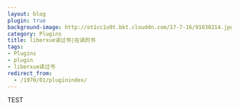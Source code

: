 ```yaml
---
layout: blog
plugin: true
background-image: http://ot1cc1u9t.bkt.clouddn.com/17-7-16/91630214.jpg
category: Plugins
title: liberxue读过书|在读的书
tags:
- Plugins
- plugin
- liberxue读过书
redirect_from:
  - /1970/01/pluginindex/
---
```


TEST

